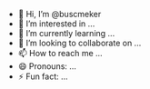 - 👋 Hi, I’m @buscmeker
- 👀 I’m interested in ...
- 🌱 I’m currently learning ...
- 💞️ I’m looking to collaborate on ...
- 📫 How to reach me ...
- 😄 Pronouns: ...
- ⚡ Fun fact: ...

<!---
buscmeker/buscmeker is a ✨ special ✨ repository because its `README.md` (this file) appears on your GitHub profile.
You can click the Preview link to take a look at your changes.
--->

